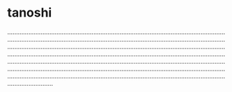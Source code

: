 # tanoshi

..............................................................................................................................................................................................................................................................................................................................................................................................................................................................................................................................................................................................................................................................................................................................................................................................................................................................................................................................